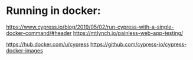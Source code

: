 # Running in docker:

https://www.cypress.io/blog/2019/05/02/run-cypress-with-a-single-docker-command/#header
https://mtlynch.io/painless-web-app-testing/

https://hub.docker.com/u/cypress
https://github.com/cypress-io/cypress-docker-images
